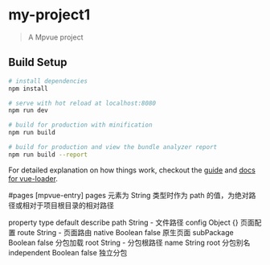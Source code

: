 # my-project1

> A Mpvue project

## Build Setup

``` bash
# install dependencies
npm install

# serve with hot reload at localhost:8080
npm run dev

# build for production with minification
npm run build

# build for production and view the bundle analyzer report
npm run build --report
```

For detailed explanation on how things work, checkout the [guide](http://vuejs-templates.github.io/webpack/) and [docs for vue-loader](http://vuejs.github.io/vue-loader).

#pages [mpvue-entry]
pages 元素为 String 类型时作为 path 的值，为绝对路径或相对于项目根目录的相对路径

property	type	default	describe
path	String	-	文件路径
config	Object	{}	页面配置
route	String	-	页面路由
native	Boolean	false	原生页面
subPackage	Boolean	false	分包加载
root	String	-	分包根路径
name	String	root	分包别名
independent	Boolean	false	独立分包
